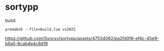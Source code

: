 # sortypp

build:
```
premake5 --file=build.lua vs2022
```


https://github.com/Syncxv/sortypp/assets/47534062/ea2fd0f8-ef4c-45e9-b6a5-8cab4e4c8d18

